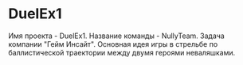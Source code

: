 # DuelEx1
Имя проекта - DuelEx1.
Название команды - NullyTeam.
Задача компании "Гейм Инсайт".
Основная идея игры в стрельбе по баллистической траектории между двумя героями неваляшками.
